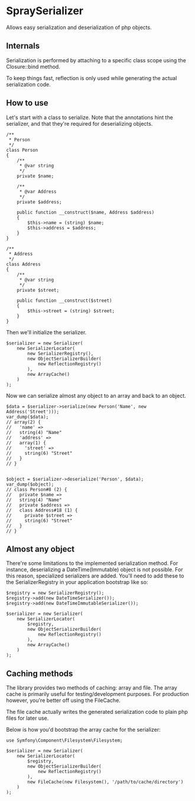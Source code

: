 SpraySerializer
===============

Allows easy serialization and deserialization of php objects.

Internals
---------

Serialization is performed by attaching to a specific class scope using the Closure::bind method.

To keep things fast, reflection is only used while generating the actual serialization code.

How to use
----------

Let's start with a class to serialize. Note that the annotations hint the serializer, and that they're required for deserializing objects.

    /**
     * Person
     */
    class Person
    {
        /**
         * @var string
         */
        private $name;

        /**
         * @var Address
         */
        private $address;

        public function __construct($name, Address $address)
        {
            $this->name = (string) $name;
            $this->address = $address;
        }
    }

    /**
     * Address
     */
    class Address
    {
        /**
         * @var string
         */
        private $street;

        public function __construct($street)
        {
            $this->street = (string) $street;
        }
    }

Then we'll initialize the serializer.

    $serializer = new Serializer(
        new SerializerLocator(
            new SerializerRegistry(),
            new ObjectSerializerBuilder(
                new ReflectionRegistry()
            ),
            new ArrayCache()
        )
    );

Now we can serialize almost any object to an array and back to an object.

    $data = $serializer->serialize(new Person('Name', new Address('Street')));
    var_dump($data);
    // array(2) {
    //   'name' =>
    //   string(4) "Name"
    //   'address' =>
    //   array(1) {
    //     'street' =>
    //     string(6) "Street"
    //   }
    // }


    $object = $serializer->deserialize('Person', $data);
    var_dump($object);
    // class Person#8 (2) {
    //   private $name =>
    //   string(4) "Name"
    //   private $address =>
    //   class Address#18 (1) {
    //     private $street =>
    //     string(6) "Street"
    //   }
    // }

Almost any object
-----------------

There're some limitations to the implemented serialization method. For instance,
deserializing a DateTime(Immutable) object is not possible. For this reason,
specialized serializers are added. You'll need to add these to the
SerializerRegistry in your application bootstrap like so:

    $registry = new SerializerRegistry();
    $registry->add(new DateTimeSerializer());
    $registry->add(new DateTimeImmutableSerializer());
    
    $serializer = new Serializer(
        new SerializerLocator(
            $registry,
            new ObjectSerializerBuilder(
                new ReflectionRegistry()
            ),
            new ArrayCache()
        )
    );

Caching methods
---------------

The library provides two methods of caching: array and file. The array cache is
primarily useful for testing/development purposes. For production however, you're
better off using the FileCache.

The file cache actually writes the generated serialization code to plain php
files for later use.

Below is how you'd bootstrap the array cache for the serializer:

    use Symfony\Component\Filesystem\Filesystem;

    $serializer = new Serializer(
        new SerializerLocator(
            $registry,
            new ObjectSerializerBuilder(
                new ReflectionRegistry()
            ),
            new FileCache(new Filesystem(), '/path/to/cache/directory')
        )
    );